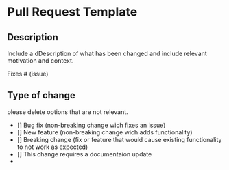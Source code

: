 # Pull Request Template

## Description
Include a dDescription of what has been changed and include relevant motivation and context.

Fixes # (issue)
## Type of change 
please delete options that are not relevant.

- [] Bug fix (non-breaking change wich fixes an issue)
- [] New feature (non-breaking change wich adds functionality)
- [] Breaking change (fix or feature that would cause existing functionality to not work as expected)
- [] This change requires a documentaion update
-

